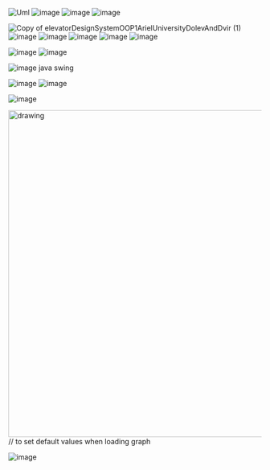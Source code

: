![Uml](https://user-images.githubusercontent.com/62290677/142245926-8ac89962-1e82-462f-84ef-4c57f816919d.png)
![image](https://user-images.githubusercontent.com/62290677/142257395-ef2f77ce-8f80-451d-bf66-ecc619fad5d4.png)
![image](https://user-images.githubusercontent.com/62290677/142257562-40a00e03-f9fb-404c-b1aa-2f0ab0c4c412.png)
![image](https://user-images.githubusercontent.com/62290677/142257788-c5ca8601-89b5-4b1f-a635-8f1962c97417.png)

![Copy of elevatorDesignSystemOOP1ArielUniversityDolevAndDvir (1)](https://user-images.githubusercontent.com/62290677/142478335-138fa53b-ea16-418f-b1d8-1177a92a08a3.png)
![image](https://user-images.githubusercontent.com/62290677/145835672-1bc803cf-2fe3-4112-8acd-d0b05bec9d07.png)
![image](https://user-images.githubusercontent.com/62290677/145838786-a347efae-cffb-46c5-8739-0e6f15d4db62.png)
![image](https://user-images.githubusercontent.com/62290677/145842349-855db9ff-1741-46e3-b9c2-13a4a3504514.png)
![image](https://user-images.githubusercontent.com/62290677/145845800-9c050735-7684-48b7-ad0e-6c0e1abae2c6.png)
![image](https://user-images.githubusercontent.com/62290677/145846306-fbfe323c-cb5d-4f66-950d-27cf5c1f2825.png)


![image](https://user-images.githubusercontent.com/62290677/145862548-cde34cd1-3f64-41d5-aaf1-ac7c3c52875c.png)
![image](https://user-images.githubusercontent.com/62290677/145862588-5ed1fe57-5f58-4d66-ba18-220845349dd1.png)


![image](https://user-images.githubusercontent.com/62290677/145863194-30b79cdb-e957-4d74-827d-ed5a0fbc3182.png)
java swing


![image](https://user-images.githubusercontent.com/62290677/145863323-fe00d6b0-bb6f-41e8-9244-c7ba3e4e81a8.png)
![image](https://user-images.githubusercontent.com/62290677/145863573-33f5abd1-122c-4df4-9b18-9f69967c3aec.png)

![image](https://user-images.githubusercontent.com/62290677/146029438-b362acb8-3da2-4181-893c-aa9820e1ca57.png)

<img src="https://user-images.githubusercontent.com/62290677/146029438-b362acb8-3da2-4181-893c-aa9820e1ca57.png" alt="drawing" width="650"/>
// to set default values when loading graph





![image](https://user-images.githubusercontent.com/62290677/147110925-fc31895e-d254-428f-af76-4840fd4f8d05.png)


